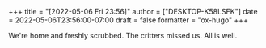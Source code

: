 +++
title = "[2022-05-06 Fri 23:56]"
author = ["DESKTOP-K58LSFK"]
date = 2022-05-06T23:56:00-07:00
draft = false
formatter = "ox-hugo"
+++

We're home and freshly scrubbed. The critters missed us. All is well.